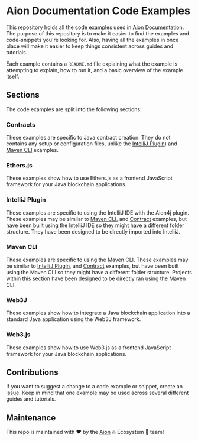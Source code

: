 # Aion Documentation Code Examples

This repository holds all the code examples used in [Aion Documentation](https://docs.aion.network). The purpose of this repository is to make it easier to find the examples and code-snippets you're looking for. Also, having all the examples in once place will make it easier to keep things consistent across guides and tutorials.

Each example contains a `README.md` file explaining what the example is attempting to explain, how to run it, and a basic overview of the example itself.

## Sections

The code examples are split into the following sections:

### Contracts

These examples are specific to Java contract creation. They do not contains any setup or configuration files, unlike the [IntelliJ Plugin](#section-intellij-plugin)) and [Maven CLI](#section-maven-cli) examples.

### Ethers.js

These examples show how to use Ethers.js as a frontend JavaScript framework for your Java blockchain applications.

### IntelliJ Plugin

These examples are specific to using the IntelliJ IDE with the Aion4j plugin. These examples may be similar to [Maven CLI](#maven-cli), and [Contract](#contracts) examples, but have been built using the IntelliJ IDE so they might have a different folder structure. They have been designed to be directly imported into IntelliJ.

### Maven CLI

These examples are specific to using the Maven CLI. These examples may be similar to [IntelliJ Plugin](#maven-cli), and [Contract](#contracts) examples, but have been built using the Maven CLI so they might have a different folder structure. Projects within this section have been designed to be directly ran using the Maven CLI.

### Web3J

These examples show how to integrate a Java blockchain application into a standard Java application using the Web3J framework.

### Web3.js

These examples show how to use Web3.js as a frontend JavaScript framework for your Java blockchain applications.

## Contributions

If you want to suggest a change to a code example or snippet, create an [issue](https://github.com/aionnetwork/docs-examples/issues). Keep in mind that one example may be used across several different guides and tutorials.

## Maintenance

This repo is maintained with ❤️ by the [Aion](https://aion.network/) 🔥 Ecosystem 💯 team!

